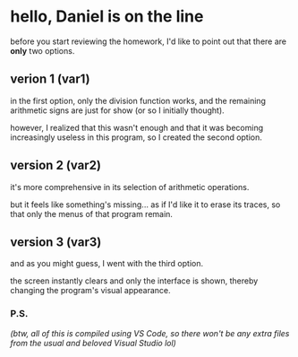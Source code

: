 # hello, Daniel is on the line

before you start reviewing the homework, I'd like to point out that there are **only** two options.

## verion 1 (var1)
in the first option, only the division function works, and the remaining arithmetic signs are just for show (or so I initially thought).

however, I realized that this wasn't enough and that it was becoming increasingly useless in this program, so I created the second option.

## version 2 (var2)
it's more comprehensive in its selection of arithmetic operations.

but it feels like something's missing... as if I'd like it to erase its traces, so that only the menus of that program remain.

## version 3 (var3)

and as you might guess, I went with the third option.

the screen instantly clears and only the interface is shown, thereby changing the program's visual appearance.

### P.S.

*(btw, all of this is compiled using VS Code, so there won't be any extra files from the usual and beloved Visual Studio lol)*
